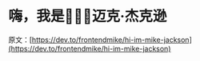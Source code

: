 # 嗨，我是👨🏿‍💻迈克·杰克逊

原文：[https://dev.to/frontendmike/hi-im-mike-jackson](https://dev.to/frontendmike/hi-im-mike-jackson)